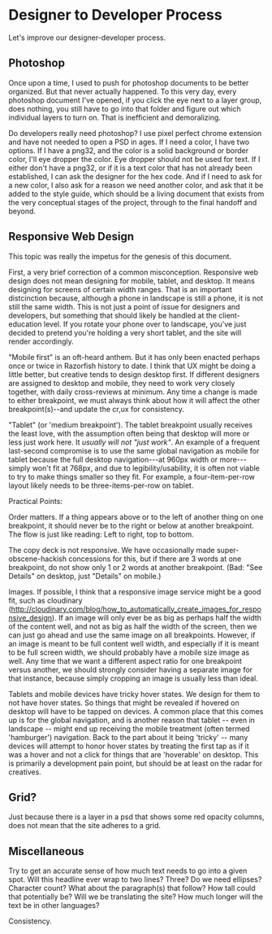 # Designer to Developer Process

Let's improve our designer-developer process.


## Photoshop

Once upon a time, I used to push for photoshop documents to be better organized.  But that never actually happened.  To this very day, every photoshop document I've opened, if you click the eye next to a layer group, does nothing, you still have to go into that folder and figure out which individual layers to turn on.  That is inefficient and demoralizing.

Do developers really need photoshop?  I use pixel perfect chrome extension and have not needed to open a PSD in ages.  If I need a color, I have two options.  If I have a png32, and the color is a solid background or border color, I'll eye dropper the color.  Eye dropper should not be used for text.  If I either don't have a png32, or if it is a text color that has not already been established, I can ask the designer for the hex code.  And if I need to ask for a new color, I also ask for a reason we need another color, and ask that it be added to the style guide, which should be a living document that exists from the very conceptual stages of the project, through to the final handoff and beyond.


## Responsive Web Design

This topic was really the impetus for the genesis of this document.

First, a very brief correction of a common misconception.  Responsive web design does not mean designing for mobile, tablet, and desktop.  It means designing for screens of certain width ranges.  That is an important distcinction because, although a phone in landscape is still a phone, it is not still the same width. This is not just a point of issue for designers and developers, but something that should likely be handled at the client-education level.  If you rotate your phone over to landscape, you've just decided to pretend you're holding a very short tablet, and the site will render accordingly.

"Mobile first" is an oft-heard anthem.  But it has only been enacted perhaps once or twice in Razorfish history to date. I think that UX might be doing a little better, but creative tends to design desktop first.  If different designers are assigned to desktop and mobile, they need to work very closely together, with daily cross-reviews at minimum.  Any time a change is made to either breakpoint, we must always think about how it will affect the other breakpoint(s)--and update the cr,ux for consistency.

"Tablet" (or 'medium breakpoint').  The tablet breakpoint usually receives the least love, with the assumption often being that desktop will more or less just work here.  It _usually will not "just work"_.  An example of a frequent last-second compromise is to use the same global navigation as mobile for tablet because the full desktop navigation---at 960px width or more---simply won't fit at 768px, and due to legibility/usability, it is often not viable to try to make things smaller so they fit.  For example, a four-item-per-row layout likely needs to be three-items-per-row on tablet.

Practical Points:

Order matters.  If a thing appears above or to the left of another thing on one breakpoint, it should never be to the right or below at another breakpoint.  The flow is just like reading: Left to right, top to bottom.

The copy deck is not responsive.  We have occasionally made super-obscene-hackish concessions for this, but if there are 3 words at one breakpoint, do not show only 1 or 2 words at another breakpoint. (Bad: "See Details" on desktop, just "Details" on mobile.)

Images.  If possible, I think that a responsive image service might be a good fit, such as cloudinary (http://cloudinary.com/blog/how_to_automatically_create_images_for_responsive_design).  If an image will only ever be as big as perhaps half the width of the content well, and not as big as half the width of the screen, then we can just go ahead and use the same image on all breakpoints.  However, if an image is meant to be full content well width, and especially if it is meant to be full screen width, we should probably have a mobile size image as well.  Any time that we want a different aspect ratio for one breakpoint versus another, we should strongly consider having a separate image for that instance, because simply cropping an image is usually less than ideal.

Tablets and mobile devices have tricky hover states.  We design for them to not have hover states.  So things that might be revealed if hovered on desktop will have to be tapped on devices.  A common place that this comes up is for the global navigation, and is another reason that tablet -- even in landscape -- might end up receiving the mobile treatment (often termed 'hamburger') navigation.  Back to the part about it being 'tricky' -- many devices will attempt to honor hover states by treating the first tap as if it was a hover and not a click for things that are 'hoverable' on desktop.  This is primarily a development pain point, but should be at least on the radar for creatives.

## Grid?

Just because there is a layer in a psd that shows some red opacity columns, does not mean that the site adheres to a grid.


## Miscellaneous

Try to get an accurate sense of how much text needs to go into a given spot.  Will this headline ever wrap to two lines? Three?  Do we need ellipses?  Character count?  What about the paragraph(s) that follow?  How tall could that potentially be?  Will we be translating the site?  How much longer will the text be in other languages?

Consistency.

